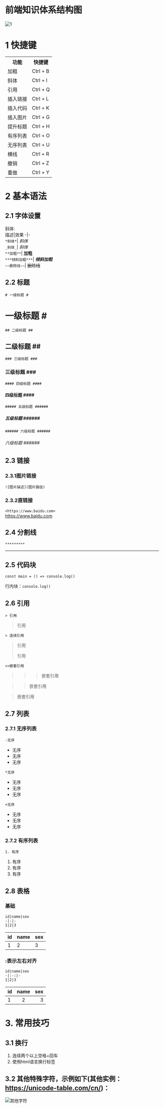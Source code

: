 # 前端知识体系结构图 #


![1](./images/知识体系.png)

 # 1  快捷键 #
 <table>
   <tr>
     <th>功能</th>
     <th>快捷键</th>
   </tr>
   <tr>
    <td>加粗</td>
    <td>Ctrl + B</td>
   </tr>
   <tr>
    <td>斜体</td>
    <td>Ctrl + I</td>
   </tr>
   <tr>
    <td>引用</td>
    <td>Ctrl + Q</td>
   </tr>
   <tr>
    <td>插入链接</td>
    <td>Ctrl + L</td>
   </tr>
   <tr>
    <td>插入代码</td>
    <td>Ctrl + K</td>
   </tr>
   <tr>
    <td>插入图片</td>
    <td>Ctrl + G</td>
   </tr>
   <tr>
    <td>提升标题</td>
    <td>Ctrl + H</td>
   </tr>
   <tr>
    <td>有序列表</td>
    <td>Ctrl + O</td>
   </tr>
   <tr>
    <td>无序列表</td>
    <td>Ctrl + U</td>
   </tr>
   <tr>
    <td>横线</td>
    <td>Ctrl + R</td>
   </tr>
   <tr>
    <td>撤销</td>
    <td>Ctrl + Z</td>
   </tr>
   <tr>
    <td>重做</td>
    <td>Ctrl + Y</td>
   </tr>
 </table>
 
 # 2 基本语法 #
## 2.1 字体设置 ##
 斜体:  
 描述|效果
 -|-  
 `*斜体*`| *斜体*  
`_斜体_`| _斜体_  
`**加粗**`| **加粗**  
`***倾斜加粗***`| ***倾斜加粗***  
`~~删除线~~`| ~~删除线~~  

## 2.2 标题 ##
`# 一级标题 #`
# 一级标题 #<br>
`## 二级标题 ##`
## 二级标题 ##<br>
`### 三级标题 ###`
### 三级标题 ###<br>
`#### 四级标题 ####`
#### 四级标题 ####<br>
`##### 五级标题 ######`
##### 五级标题 ######<br>
`###### 六级标题 ######`
###### 六级标题 ######<br>

## 2.3 链接 ##
### 2.3.1图片链接 ###
`![图片描述](图片路径)`
### 2.3.2直链接 ###
`<https://www.baidu.com>`<br>
<https://www.baidu.com>

## 2.4 分割线 ##
`*********`
*********

## 2.5 代码块 ##
```
const main = () => console.log()
```
行内块：`console.log()`

## 2.6 引用 ##
`> 引用`
> 引用

`> 连续引用`
> 引用 
> 
> 引用

`>>嵌套引用`
>>>嵌套引用<br>

>>嵌套引用<br>

>嵌套引用

## 2.7 列表 ##
### 2.7.1 无序列表 ###
`-无序`
- 无序
- 无序
- 无序

`*无序`
* 无序
* 无序
* 无序

`+无序`
+ 无序
+ 无序
+ 无序

### 2.7.2 有序列表 ###
`1. 有序`
1. 有序
2. 有序
3. 有序

## 2.8 表格 ##
### 基础 ###
```
id|name|sex
-|-|-
1|2|3
```
id|name|sex
-|-|-
1|2|3

### :表示左右对齐 ###
```
id|name|sex
-|:-:|-
1|2|3
```
id|name|sex
-|:-:|-:
1|2|3

# 3. 常用技巧 #
## 3.1 换行 ##
1. 连续两个以上空格+回车  
2. 使用html语言换行标签   

## 3.2 其他特殊字符，示例如下(其他实例：<https://unicode-table.com/cn/>)： ##
![其他字符](./images/othericon.png)  

